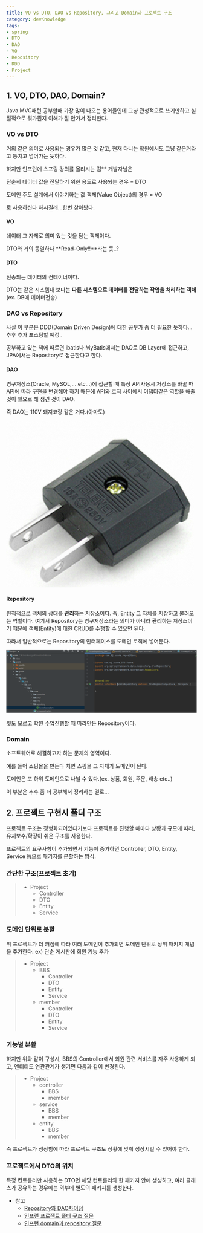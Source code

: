 ```yaml
---
title: VO vs DTO, DAO vs Repository, 그리고 Domain과 프로젝트 구조
category: devKnowledge
tags:
- spring
- DTO
- DAO
- VO
- Repository
- DDD
- Project
---
```


## 1. VO, DTO, DAO, Domain?
Java MVC패턴 공부할때 가장 많이 나오는 용어들인데 그냥 관성적으로 쓰기만하고 실질적으로 뭐가뭔지 이해가 잘 안가서 정리한다.
###  VO vs DTO
거의 같은 의미로 사용되는 경우가 많은 것 같고, 현재 다니는 학원에서도 그냥 같은거라고 퉁치고 넘어가는 듯하다.

하지만 인프런에 스프링 강의를 올리시는 김** 개발자님은

단순히 데이터 값을 전달하기 위한 용도로 사용되는 경우 = DTO

도메인 주도 설계에서 이야기하는 갮 객체(Value Object)의 경우 = VO

로 사용하신다 하시길래...한번 찾아봤다.
#### VO
데이터 그 자체로 의미 있는 것을 담는 객체이다.

DTO와 거의 동일하나 **Read-Only!!**라는 듯..?
#### DTO
전송되는 데이터의 컨테이너이다.

DTO는 같은 시스템내 보다는 **다른 시스템으로 데이터를 전달하는 작업을 처리하는 객체**(ex. DB에 데이터전송)





###  DAO vs Repository
사실 이 부분은 DDD(Domain Driven Design)에 대한 공부가 좀 더 필요한 듯하다... 추후 추가 포스팅할 예정..

공부하고 있는 책에 따르면 ibatis나 MyBatis에서는 DAO로 DB Layer에 접근하고, JPA에서는 Repository로 접근한다고 한다.
#### DAO
영구저장소(Oracle, MySQL,....etc...)에 접근할 때 특정 API사용시 저장소를 바꿀 때 API에 따라 구현을 변경해야 하기 때문에 API와 로직 사이에서 어댑터같은 역할을 해줄 것이 필요로 해 생긴 것이 DAO.

즉 DAO는 110V 돼지코랑 같은 거다.(아마도)

![돼지코](/assets/images/4/pignose.PNG)

		
		
		
#### Repository
원칙적으로 객체의 상태를 **관리**하는 저장소이다. 즉, Entity 그 자체를 저장하고 불러오는 역할이다.
여기서 Repository는 영구저장소라는 의미가 아니라 **관리**하는 저장소이기 떄문에 객체(Entity)에 대한 CRUD를 수행할 수 있으면 된다.

따라서 일반적으로는 Repository의 인터페이스를 도메인 로직에 넣어둔다.

![돼지코](/assets/images/4/repository.PNG)

뭣도 모르고 학원 수업진행할 때 따라만든 Repository이다.


### Domain
소프트웨어로 해결하고자 하는 문제의 영역이다.

예를 들어 쇼핑몰을 만든다 치면 쇼핑몰 그 자체가 도메인이 된다.

도메인은 또 하위 도메인으로 나뉠 수 있다.(ex. 상품, 회원, 주문, 배송 etc..)

이 부분은 추후 좀 더 공부해서 정리하는 걸로...

## 2. 프로젝트 구현시 폴더 구조
프로젝트 구조는 정형화되어있다기보다 프로젝트를 진행할 때마다 상황과 규모에 따라, 유지보수/확장이 쉬운 구조를 사용한다.

프로젝트의 요구사항이 추가되면서 기능이 증가하면 Controller, DTO, Entity, Service 등으로 패키지를 분할하는 방식.

### 간단한 구조(프로젝트 초기)

> + Project
> 	+ Controller
> 	+ DTO
> 	+ Entity
> 	+ Service

### 도메인 단위로 분할
위 프로젝트가 더 커짐에 따라 여러 도메인이 추가되면 도메인 단위로 상위 패키지 개념을 추가한다.
ex) 단순 게시판에 회원 기능 추가

> + Project
> 	+ BBS
> 		+ Controller
> 		+ DTO
> 		+ Entity
> 		+ Service
> 	+ member
> 		+ Controller
> 		+ DTO
> 		+ Entity
> 		+ Service

### 기능별 분할
하지만 위와 같이 구성시, BBS의 Controller에서 회원 관련 서비스를 자주 사용하게 되고, 엔티티도 연관관계가 생기면 다음과 같이 변경된다.

> + Project
> 	+ controller
> 		+ BBS
> 		+ member
> 	+ service
> 		+ BBS
> 		+ member
> 	+ entity
> 		+ BBS
> 		+ member

즉 프로젝트가 성장함에 따라 프로젝트 구조도 상황에 맞춰 성장시킬 수 있어야 한다.


### 프로젝트에서 DTO의 위치
특정 컨트롤러만 사용하는 DTO면 해당 컨트롤러와 한 패키지 안에 생성하고, 여러 클래스가 공유하는 경우에는 외부에 별도의 패키지를 생성한다.














+ 참고
	+ [Repository와 DAO차이점](https://bperhaps.tistory.com/entry/Repository%EC%99%80-Dao%EC%9D%98-%EC%B0%A8%EC%9D%B4%EC%A0%90)
	+ [인프런 프로젝트 폴더 구조 질문](https://www.inflearn.com/questions/16046)
	+ [인프런 domain과 repository 질문](https://www.inflearn.com/questions/111159)
